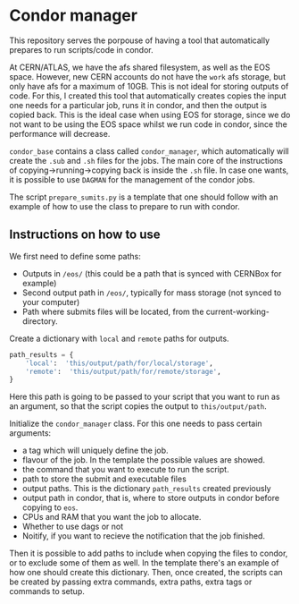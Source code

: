 # Condor manager

This repository serves the porpouse of having a tool that automatically prepares to run scripts/code in condor.

At CERN/ATLAS, we have the afs shared filesystem, as well as the EOS space. However, new CERN accounts do not have the `work` afs storage, but only have afs for a maximum of 10GB.
This is not ideal for storing outputs of code. For this, I created this tool that automatically creates copies the input one needs for a particular job, runs it in condor, and then
the output is copied back. This is the ideal case when using EOS for storage, since we do not want to be using the EOS space whilst we run code in condor, since the performance
will decrease.

`condor_base` contains a class called `condor_manager`, which automatically will create the `.sub` and `.sh` files for the jobs.
The main core of the instructions of copying->running->copying back is inside the `.sh` file.
In case one wants, it is possible to use `DAGMAN` for the management of the condor jobs.

The script `prepare_sumits.py` is a template that one should follow with an example of how to use the class to prepare to run with condor.

## Instructions on how to use

We first need to define some paths:

- Outputs in `/eos/` (this could be a path that is synced with CERNBox for example)
- Second output path in `/eos/`, typically for mass storage (not synced to your computer)
- Path where submits files will be located, from the current-working-directory.

Create a dictionary with `local` and `remote` paths for outputs.

```python
path_results = {
    'local':  'this/output/path/for/local/storage',
    'remote':  'this/output/path/for/remote/storage',
}

```

Here this path is going to be passed to your script that you want to run as an argument, so that the script copies the output to `this/output/path`.

Initialize the `condor_manager` class. For this one needs to pass certain arguments:

- a tag which will uniquely define the job.
- flavour of the job. In the template the possible values are showed.
- the command that you want to execute to run the script.
- path to store the submit and executable files
- output paths. This is the dictionary `path_results` created previously
- output path in condor, that is, where to store outputs in condor before copying to `eos`.
- CPUs and RAM that you want the job to allocate.
- Whether to use dags or not
- Noitify, if you want to recieve the notification that the job finished.

Then it is possible to add paths to include when copying the files to condor, or to exclude some of them as well. In the template there's an example of how one should create this
dictionary. Then, once created, the scripts can be created by passing extra commands, extra paths, extra tags or commands to setup.
